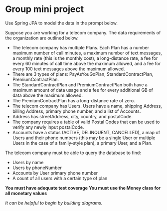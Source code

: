 # Group mini project 
  Use Spring JPA to model the data in the prompt below. 
  
  Suppose you are working for a telecom company. The data requirements of the organization are outlined below. 
  
 - The telecom company has multiple Plans. Each Plan has a number maximum number of call minutes, a maximum number of text messages, a monthly rate (this is the monthly cost), a long-distance rate,  a fee for every 60 minutes of call time above the maximum allowed, and a fee for every 100 text messages above the maximum allowed. 
 - There are 3 types of plans: PayAsYouGoPlan, StandardContractPlan, PremiumContractPlan. 
  - The StandardContractPlan and PremiumContractPlan both have a maximum amount of data usage and a fee for every additional GB of data above the maximum allowed. 
  - The PremiumContractPlan has a long-distance rate of zero. 
- The telecom company has Users. Users have a name, shipping Address, billing Address, primary phone number, and a list of Accounts.
- Address has streetAddress, city, country, and postalCode. 
- The company requires a table of valid Postal Codes that can be used to verify any newly input postalCode.
- Accounts have a status (ACTIVE, DELINQUENT, CANCELLED), a map of Users and their phone numbers (this may be a single User or multiple Users in the case of a family-style plan), a primary User, and a Plan.

The telecom company must be able to query the database to find:

- Users by name
- Users by phoneNumber
- Accounts by User primary phone number
- A count of all users with a certain type of plan

**You must have adequate test coverage**
**You must use the Money class for all monetary values**

_It can be helpful to begin by building diagrams._
